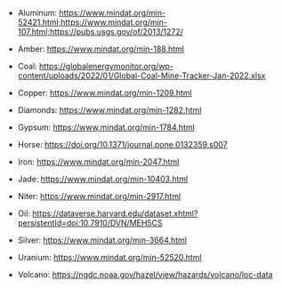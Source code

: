 * Aluminum: https://www.mindat.org/min-52421.html;https://www.mindat.org/min-107.html;https://pubs.usgs.gov/of/2013/1272/

* Amber: https://www.mindat.org/min-188.html

* Coal: https://globalenergymonitor.org/wp-content/uploads/2022/01/Global-Coal-Mine-Tracker-Jan-2022.xlsx

* Copper: https://www.mindat.org/min-1209.html

* Diamonds: https://www.mindat.org/min-1282.html

* Gypsum: https://www.mindat.org/min-1784.html

* Horse: https://doi.org/10.1371/journal.pone.0132359.s007

* Iron: https://www.mindat.org/min-2047.html

* Jade: https://www.mindat.org/min-10403.html

* Niter: https://www.mindat.org/min-2917.html

* Oil: https://dataverse.harvard.edu/dataset.xhtml?persistentId=doi:10.7910/DVN/MEH5CS

* Silver: https://www.mindat.org/min-3664.html

* Uranium: https://www.mindat.org/min-52520.html

* Volcano: https://ngdc.noaa.gov/hazel/view/hazards/volcano/loc-data
